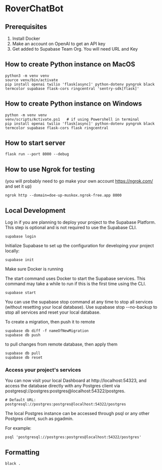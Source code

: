# RoverChatBot

## Prerequisites

1. Install Docker
2. Make an account on OpenAI to get an API key
3. Get added to Supabase Team Org. You will need URL and Key

## How to create Python instance on MacOS

```
python3 -m venv venv
source venv/bin/activate
pip install openai twilio 'flask[async]' python-dotenv pyngrok black termcolor supabase flask-cors ringcentral 'sentry-sdk[flask]'
```

## How to create Python instance on Windows

```
python -m venv venv
venv/scripts/Activate.ps1   # if using Powershell in terminal
pip install openai twilio 'flask[async]' python-dotenv pyngrok black termcolor supabase flask-cors flask ringcentral
```

## How to start server

```
flask run --port 8000 --debug
```

## How to use Ngrok for testing

(you will probably need to go make your own account https://ngrok.com/ and set it up)

```
ngrok http --domain=doe-up-muskox.ngrok-free.app 8000
```

## Local Development

Log in if you are planning to deploy your project to the Supabase Platform. This step is optional and is not required to use the Supabase CLI.

```
supabase login
```

Initialize Supabase to set up the configuration for developing your project locally:

```
supabase init
```

Make sure Docker is running

The start command uses Docker to start the Supabase services.
This command may take a while to run if this is the first time using the CLI.

```
supabase start
```

You can use the supabase stop command at any time to stop all services (without resetting your local database). Use supabase stop --no-backup to stop all services and reset your local database.

To create a migration, then push it to remote

```
supabase db diff -f nameOfNewMigration
supabase db push
```

to pull changes from remote database, then apply them

```
supabase db pull
supabase db reset
```

### Access your project's services

You can now visit your local Dashboard at http://localhost:54323, and access the database directly with any Postgres client via postgresql://postgres:postgres@localhost:54322/postgres.

```
# Default URL:
postgresql://postgres:postgres@localhost:54322/postgres
```

The local Postgres instance can be accessed through psql
or any other Postgres client, such as pgadmin.

For example:

```
psql 'postgresql://postgres:postgres@localhost:54322/postgres'
```

## Formatting

```
black .
```
